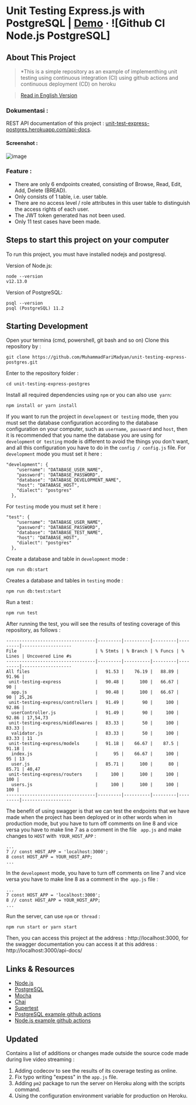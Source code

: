 # Unit Testing Express.js with PostgreSQL | [Demo](https://unit-test-express-postgres.herokuapp.com/api-docs) &middot; ![Github CI Node.js PostgreSQL]

## About This Project
> *This is a simple repository as an example of implementhing unit testing using continuous integration (CI) using github actions and continuous deployment (CD) on heroku

> [Read in English Version](README.en.md)

### Dokumentasi : 
REST API documentation of this project : [unit-test-express-postgres.herokuapp.com/api-docs](https://unit-test-express-postgres.herokuapp.com/api-docs).
#### Screenshot :
![image](https://user-images.githubusercontent.com/7545546/75762344-18603c80-5d6d-11ea-9f7e-f0942b85cec4.png) 

### Feature :
- There are only 6 endpoints created, consisting of Browse, Read, Edit, Add, Delete (BREAD).
- Only consists of 1 table, i.e. user table.
- There are no access level / role attributes in this user table to distinguish the access rights of each user.
- The JWT token generated has not been used.
- Only 11 test cases have been made.

## Steps to start this project on your computer
To run this project, you must have installed nodejs and postgresql.

Version of Node.js:
```
node --version
v12.13.0
```
Version of PostgreSQL:
```
psql --version
psql (PostgreSQL) 11.2
```

## Starting Development
Open your termina (cmd, powershell, git bash and so on)
Clone this repository by :
```
git clone https://github.com/MuhammadFariMadyan/unit-testing-express-postgres.git
```
Enter to the repository folder :
```
cd unit-testing-express-postgres
```
Install all required dependencies using `npm` or you can also use` yarn`:
```
npm install or yarn install
```
If you want to run the project in `development` or` testing` mode, then you must set the database configuration according to the database configuration on your computer, such as `username`,` password` and `host`, then it is recommended that you name the database you are using for `development` or` testing` mode is different to avoid the things you don't want, and all this configuration you have to do in the `config / config.js` file.
For `development` mode you must set it here :
```
"development": {
    "username": "DATABASE_USER_NAME",
    "password": "DATABASE_PASSWORD",
    "database": "DATABASE_DEVELOPMENT_NAME",
    "host": "DATABASE_HOST",
    "dialect": "postgres"
  },
```
For `testing` mode you must set it here :
```
"test": {
    "username": "DATABASE_USER_NAME",
    "password": "DATABASE_PASSWORD",
    "database": "DATABASE_TEST_NAME",
    "host": "DATABASE_HOST",
    "dialect": "postgres"
  },
```
Create a database and table in `development` mode :
```
npm run db:start
```
Creates a database and tables in `testing` mode :
```
npm run db:test:start
```
Run a test :
```
npm run test
```
After running the test, you will see the results of testing coverage of this repository, as follows :
```
----------------------------------|---------|----------|---------|---------|-------------------
File                              | % Stmts | % Branch | % Funcs | % Lines | Uncovered Line #s
----------------------------------|---------|----------|---------|---------|-------------------
All files                         |   91.53 |    76.19 |   88.89 |   91.96 | 
 unit-testing-express             |   90.48 |      100 |   66.67 |      90 | 
  app.js                          |   90.48 |      100 |   66.67 |      90 | 25,26
 unit-testing-express/controllers |   91.49 |       90 |     100 |   92.86 | 
  userController.js               |   91.49 |       90 |     100 |   92.86 | 17,54,73
 unit-testing-express/middlewares |   83.33 |       50 |     100 |   83.33 | 
  validator.js                    |   83.33 |       50 |     100 |   83.33 | 11
 unit-testing-express/models      |   91.18 |    66.67 |    87.5 |   91.18 | 
  index.js                        |      95 |    66.67 |     100 |      95 | 13
  user.js                         |   85.71 |      100 |      80 |   85.71 | 40,47
 unit-testing-express/routers     |     100 |      100 |     100 |     100 | 
  users.js                        |     100 |      100 |     100 |     100 | 
----------------------------------|---------|----------|---------|---------|-------------------
```
The benefit of using swagger is that we can test the endpoints that we have made when the project has been deployed or in other words when in production mode, but you have to turn off comments on line 8 and vice versa you have to make line 7 as a comment in the file ` app.js` and make changes to `HOST` with` YOUR_HOST_APP` :
```
...
7 // const HOST_APP = 'localhost:3000';
8 const HOST_APP = YOUR_HOST_APP;
...
```
In the `development` mode, you have to turn off comments on line 7 and vice versa you have to make line 8 as a comment in the` app.js` file :
```
...
7 const HOST_APP = 'localhost:3000';
8 // const HOST_APP = YOUR_HOST_APP;
...
```
Run the server, can use `npm` or` thread` :
```
npm run start or yarn start
```
Then, you can access this project at the address : http://localhost:3000, for the swagger documentation you can access it at this address : http://localhost:3000/api-docs/

## Links & Resources
- [Node.js](https://nodejs.org/en/download)
- [PostgreSQL](https://www.postgresql.org/download)
- [Mocha](https://mochajs.org)
- [Chai](https://www.chaijs.com)
- [Supertest](https://github.com/visionmedia/supertest)
- [PostgreSQL example github actions](https://github.com/actions/example-services/blob/master/.github/workflows/postgres-service.yml)
- [Node.js example github actions](https://github.com/actions/starter-workflows/blob/master/ci/node.js.yml)

## Updated
Contains a list of additions or changes made outside the source code made during live video streaming :
1. Adding codecov to see the results of its coverage testing as online.
2. Fix typo writing "expess" in the `app.js` file.
3. Adding `pm2` package to run the server on Heroku along with the scripts command.
4. Using the configuration environment variable for production on Heroku.
